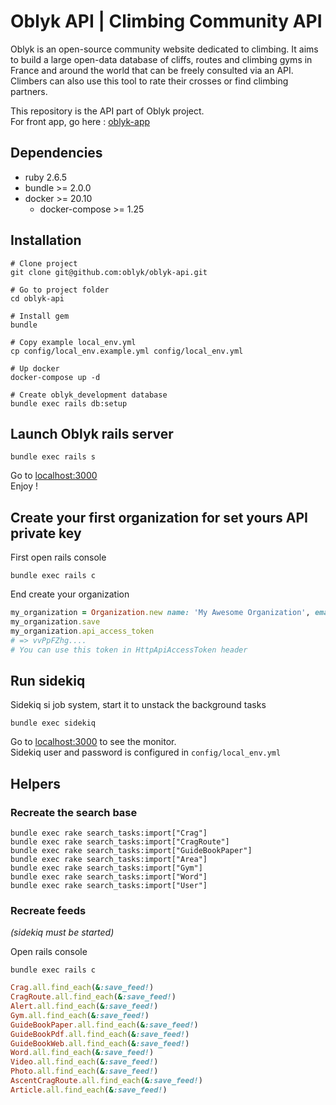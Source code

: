 # Oblyk API | Climbing Community API   

Oblyk is an open-source community website dedicated to climbing. It aims to build a large open-data database of cliffs, routes and climbing gyms in France and around the world that can be freely consulted via an API. Climbers can also use this tool to rate their crosses or find climbing partners.

This repository is the API part of Oblyk project.  
For front app, go here : [oblyk-app](https://github.com/oblyk/oblyk-app) 

## Dependencies

- ruby 2.6.5
- bundle >= 2.0.0
- docker >= 20.10
    - docker-compose >= 1.25

## Installation
```shell
# Clone project
git clone git@github.com:oblyk/oblyk-api.git

# Go to project folder
cd oblyk-api

# Install gem
bundle

# Copy example local_env.yml 
cp config/local_env.example.yml config/local_env.yml

# Up docker
docker-compose up -d

# Create oblyk_development database
bundle exec rails db:setup
```

## Launch Oblyk rails server
```shell
bundle exec rails s
```
Go to [localhost:3000](http://localhost:3000)  
Enjoy !


## Create your first organization for set yours API private key
First open rails console
```shell
bundle exec rails c
```
End create your organization
```ruby
my_organization = Organization.new name: 'My Awesome Organization', email: 'my@email.com', api_usage_type: 'personal'
my_organization.save
my_organization.api_access_token
# => vvPpFZhg....
# You can use this token in HttpApiAccessToken header
```

## Run sidekiq
Sidekiq si job system, start it to unstack the background tasks
```shell
bundle exec sidekiq
```
Go to [localhost:3000](http://localhost:3000/sidekiq) to see the monitor.  
Sidekiq user and password is configured in `config/local_env.yml`

## Helpers

### Recreate the search base
```shell
bundle exec rake search_tasks:import["Crag"]
bundle exec rake search_tasks:import["CragRoute"]
bundle exec rake search_tasks:import["GuideBookPaper"]
bundle exec rake search_tasks:import["Area"]
bundle exec rake search_tasks:import["Gym"]
bundle exec rake search_tasks:import["Word"]
bundle exec rake search_tasks:import["User"]
```

### Recreate feeds
_(sidekiq must be started)_

Open rails console
```shell
bundle exec rails c
```

```ruby
Crag.all.find_each(&:save_feed!)
CragRoute.all.find_each(&:save_feed!)
Alert.all.find_each(&:save_feed!)
Gym.all.find_each(&:save_feed!)
GuideBookPaper.all.find_each(&:save_feed!)
GuideBookPdf.all.find_each(&:save_feed!)
GuideBookWeb.all.find_each(&:save_feed!)
Word.all.find_each(&:save_feed!)
Video.all.find_each(&:save_feed!)
Photo.all.find_each(&:save_feed!)
AscentCragRoute.all.find_each(&:save_feed!)
Article.all.find_each(&:save_feed!)
```
